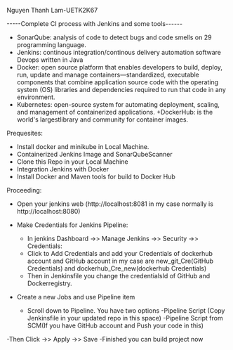 Nguyen Thanh Lam-UETK2K67

-----Complete CI process with Jenkins and some tools------

+ SonarQube: analysis of code to detect bugs and code smells on 29 programming language.
+ Jenkins: continous integration/continous delivery automation software Devops written in Java
+ Docker: open source platform that enables developers to build, deploy, run, update and manage containers—standardized, executable components that combine application source code with the operating system (OS) libraries and dependencies required to run that code in any environment.
+ Kubernetes: open-source system for automating deployment, scaling, and management of containerized applications.
+DockerHub: is the world's largestlibrary and community for container images.

Prequesites:
+ Install docker and minikube in Local Machine.
+ Containerized Jenkins Image and SonarQubeScanner
+ Clone this Repo in your Local Machine
+ Integration Jenkins with Docker
+ Install Docker and Maven tools for build to Docker Hub 


Proceeding:
- Open your jenkins web (http://localhost:8081 in my case normally is http://localhost:8080)
  
- Make Credentials for Jenkins Pipeline:
  +  In jenkins Dashboard ->> Manage Jenkins ->> Security ->> Credentials:
  +  Click to Add Credentials and add your Credentials of dockerhub account and GitHub account
     in my case are new_git_Cre(GitHub Credentials) and dockerhub_Cre_new(dockerhub Credentials)   
  +  Then in Jenkinsfile you change the credentialsId of GitHub and Dockerregistry.
    
- Create a new Jobs and use Pipeline item
  + Scroll down to Pipeline. You have two options
                              -Pipeline Script (Copy Jenkinsfile in your updated repo in this space)
                              -Pipeline Script from SCM(If you have GitHub account and Push your code in this)
    
-Then Click ->> Apply ->> Save 
-Finished you can build project now



